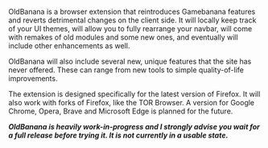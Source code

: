 OldBanana is a browser extension that reintroduces Gamebanana features and reverts detrimental changes on the client side. It will locally keep track of your UI themes, will allow you to fully rearrange your navbar, will come with remakes of old modules and some new ones, and eventually will include other enhancements as well.  
  
OldBanana will also include several new, unique features that the site has never offered. These can range from new tools to simple quality-of-life improvements.  

The extension is designed specifically for the latest version of Firefox. It will also work with forks of Firefox, like the TOR Browser. A version for Google Chrome, Opera, Brave and Microsoft Edge is planned for the future.

***OldBanana is heavily work-in-progress and I strongly advise you wait for a full release before trying it. It is not currently in a usable state.***
